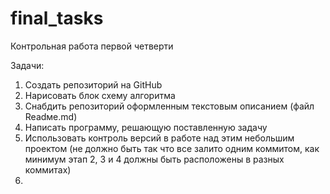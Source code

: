 # final_tasks
Контрольная работа первой четверти

Задачи:
1. Создать репозиторий на GitHub
2. Нарисовать блок схему алгоритма
3. Снабдить репозиторий оформленным текстовым описанием (файл Readмe.md)
4. Написать программу, решающую поставленную задачу
5. Использовать контроль версий в работе над этим небольшим проектом (не должно быть так что все залито одним коммитом, как минимум этап 2, 3 и 4 должны быть расположены в разных коммитах)
6. 

